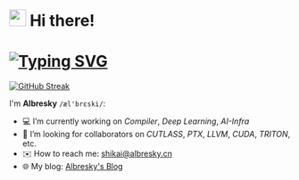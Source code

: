 <h1>
  <img src="https://emojis.slackmojis.com/emojis/images/1643514048/63/fry.png?1643514048", width="30">
  Hi there!
</h1>
<h1>
  <a href="https://git.io/typing-svg"><img src="https://readme-typing-svg.herokuapp.com?font=Press+Start+2P&size=17&duration=6000&pause=500&color=B29D0DD2&vCenter=true&multiline=true&width=481&height=60&lines=%3E+Wake+up%2C+Albresky+...;%3E+Stay+hungry%2C+stay+foolish." alt="Typing SVG" /></a>
</h1>

[![GitHub Streak](https://github-readme-streak-stats.herokuapp.com?user=Albresky&border_radius=6)](https://git.io/streak-stats)

I'm **Albresky** `/æl'brɛski/`:

- 💻 I’m currently working on *Compiler*, *Deep Learning*, *AI-Infra*
- 👯 I’m looking for collaborators on *CUTLASS*, *PTX*, *LLVM*, *CUDA*, *TRITON*, etc.
- ✉️ How to reach me: shikai@albresky.cn
- 🌐 My blog: [Albresky's Blog](https://www.albresky.cn/)
